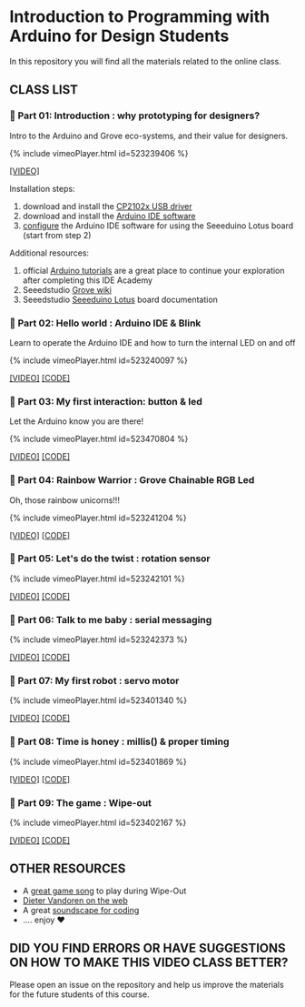 # Introduction to Programming with Arduino for Design Students
In this repository you will find all the materials related to the online class.

## CLASS LIST

### 🍅 Part 01: Introduction : why prototyping for designers?
Intro to the Arduino and Grove eco-systems, and their value for designers.

{% include vimeoPlayer.html id=523239406 %}

[[VIDEO]](https://vimeo.com/523239406/4390efdae5)

Installation steps:
1. download and install the [CP2102x USB driver](https://www.silabs.com/developers/usb-to-uart-bridge-vcp-drivers)
2. download and install the [Arduino IDE software](https://www.arduino.cc/en/software/)
3. [configure](https://wiki.seeedstudio.com/Seeed_Arduino_Boards/) the Arduino IDE software for using the Seeeduino Lotus board (start from step 2)

Additional resources:
1. official [Arduino tutorials](https://www.arduino.cc/en/Tutorial/HomePage/) are a great place to continue your exploration after completing this IDE Academy
2. Seeedstudio [Grove wiki](https://wiki.seeedstudio.com/Grove/) 
3. Seeedstudio [Seeeduino Lotus](https://wiki.seeedstudio.com/Seeeduino_Lotus/) board documentation

### 🍅 Part 02: Hello world : Arduino IDE & Blink
Learn to operate the Arduino IDE and how to turn the internal LED on and off

{% include vimeoPlayer.html id=523240097 %}

[[VIDEO]](https://vimeo.com/523240097/a5b9baab76)
[[CODE]](https://github.com/id-studiolab/idea-arduino/blob/main/code/2_blink_function_1/2_blink_function_1.ino)

### 🍅 Part 03: My first interaction: button & led
Let the Arduino know you are there!

{% include vimeoPlayer.html id=523470804 %}

[[VIDEO]](https://vimeo.com/523470804/cdb7809d5b)
[[CODE]](https://github.com/id-studiolab/idea-arduino/blob/main/code/3_button_and_led/3_button_and_led.ino)


### 🍅 Part 04: Rainbow Warrior : Grove Chainable RGB Led
Oh, those rainbow unicorns!!!

{% include vimeoPlayer.html id=523241204 %}

[[VIDEO]](https://vimeo.com/523241204/a698351a80)
[[CODE]](https://github.com/id-studiolab/pomodoro/blob/master/arduino_code/03_color_fade/03_color_fade.ino)


### 🍅 Part 05: Let's do the twist : rotation sensor

{% include vimeoPlayer.html id=523242101 %}

[[VIDEO]](https://vimeo.com/523242101/ac8614c8ca)
[[CODE]](https://github.com/id-studiolab/idea-arduino/blob/main/code/5_rotation_sensor/5_rotation_sensor.ino)


### 🍅 Part 06: Talk to me baby : serial messaging

{% include vimeoPlayer.html id=523242373 %}

[[VIDEO]](https://vimeo.com/523242373/dc9f018fee)
[[CODE]](https://github.com/id-studiolab/idea-arduino/blob/main/code/6_serial_messaging/6_serial_messaging.ino)


### 🍅 Part 07: My first robot : servo motor

{% include vimeoPlayer.html id=523401340 %}

[[VIDEO]](https://vimeo.com/523401340/52f9b3df7a)
[[CODE]](https://github.com/id-studiolab/idea-arduino/blob/main/code/7_solution/7_solution.ino)

### 🍅 Part 08: Time is honey : millis() & proper timing

{% include vimeoPlayer.html id=523401869 %}

[[VIDEO]](https://vimeo.com/523401869/8ea40c624f)
[[CODE]](https://github.com/id-studiolab/idea-arduino/blob/main/code/8_timing/8_timing.ino)

### 🍅 Part 09: The game : Wipe-out

{% include vimeoPlayer.html id=523402167 %}

[[VIDEO]](https://vimeo.com/523402167/5a131160f3)
[[CODE]](https://github.com/id-studiolab/idea-arduino/blob/main/code/9_wipe_out_template/9_wipe_out_template.ino)

## OTHER RESOURCES
- A [great game song](https://youtu.be/wmin5WkOuPw) to play during Wipe-Out
- [Dieter Vandoren on the web](https://dietervandoren.net/)
- A great [soundscape for coding](https://youtu.be/6xBCdNBqJWE)
- .... enjoy ❤️

## DID YOU FIND ERRORS OR HAVE SUGGESTIONS ON HOW TO MAKE THIS VIDEO CLASS BETTER?
Please open an issue on the repository and help us improve the materials for the future students of this course.
